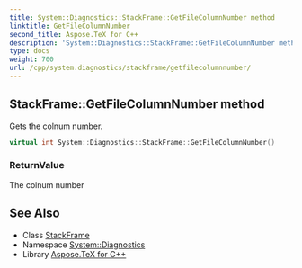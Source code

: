 ```yaml
---
title: System::Diagnostics::StackFrame::GetFileColumnNumber method
linktitle: GetFileColumnNumber
second_title: Aspose.TeX for C++
description: 'System::Diagnostics::StackFrame::GetFileColumnNumber method. Gets the colnum number in C++.'
type: docs
weight: 700
url: /cpp/system.diagnostics/stackframe/getfilecolumnnumber/
---
```

## StackFrame::GetFileColumnNumber method


Gets the colnum number.

```cpp
virtual int System::Diagnostics::StackFrame::GetFileColumnNumber()
```


### ReturnValue

The colnum number

## See Also

* Class [StackFrame](../)
* Namespace [System::Diagnostics](../../)
* Library [Aspose.TeX for C++](../../../)
